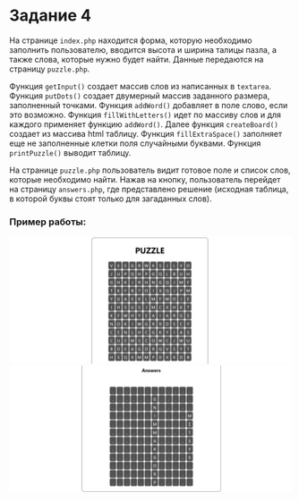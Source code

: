 # Задание 4

На странице ```index.php``` находится форма, которую необходимо заполнить пользователю, вводится высота и ширина талицы пазла, а также слова, которые нужно будет найти. Данные передаются на страницу ```puzzle.php```.

Функция ```getInput()``` создает массив слов из написанных в ```textarea```.  Функция ```putDots()``` создает двумерный массив заданного размера, заполненный точками. Функция ```addWord()``` добавляет в поле слово, если это возможно. Функция ```fillWithLetters()``` идет по массиву слов и для каждого применяет функцию ```addWord()```.  Далее функция ```createBoard()``` создает из массива html таблицу. Функция ```fillExtraSpace()``` заполняет еще не заполненные клетки поля случайными буквами.  Функция ```printPuzzle()``` выводит таблицу.

На странице ```puzzle.php``` пользователь видит готовое поле и список слов, которые необходимо найти. Нажав на кнопку, пользователь перейдет на страницу ```answers.php```, где представлено решение (исходная таблица, в которой буквы стоят только для загаданных слов). 

### Пример работы:

![PUZZLE](pictures/puzzle.png)
![ANSWERS](pictures/answers.png)
